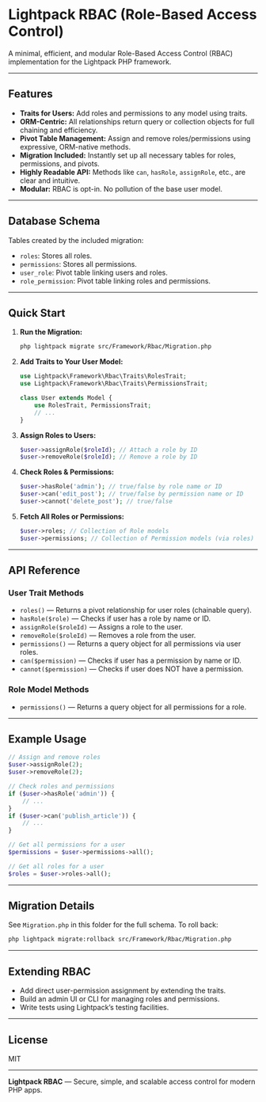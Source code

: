 # Lightpack RBAC (Role-Based Access Control)

A minimal, efficient, and modular Role-Based Access Control (RBAC) implementation for the Lightpack PHP framework.

---

## Features
- **Traits for Users:** Add roles and permissions to any model using traits.
- **ORM-Centric:** All relationships return query or collection objects for full chaining and efficiency.
- **Pivot Table Management:** Assign and remove roles/permissions using expressive, ORM-native methods.
- **Migration Included:** Instantly set up all necessary tables for roles, permissions, and pivots.
- **Highly Readable API:** Methods like `can`, `hasRole`, `assignRole`, etc., are clear and intuitive.
- **Modular:** RBAC is opt-in. No pollution of the base user model.

---

## Database Schema

Tables created by the included migration:
- `roles`: Stores all roles.
- `permissions`: Stores all permissions.
- `user_role`: Pivot table linking users and roles.
- `role_permission`: Pivot table linking roles and permissions.

---

## Quick Start

1. **Run the Migration:**
   ```bash
   php lightpack migrate src/Framework/Rbac/Migration.php
   ```

2. **Add Traits to Your User Model:**
   ```php
   use Lightpack\Framework\Rbac\Traits\RolesTrait;
   use Lightpack\Framework\Rbac\Traits\PermissionsTrait;

   class User extends Model {
       use RolesTrait, PermissionsTrait;
       // ...
   }
   ```

3. **Assign Roles to Users:**
   ```php
   $user->assignRole($roleId); // Attach a role by ID
   $user->removeRole($roleId); // Remove a role by ID
   ```

4. **Check Roles & Permissions:**
   ```php
   $user->hasRole('admin'); // true/false by role name or ID
   $user->can('edit_post'); // true/false by permission name or ID
   $user->cannot('delete_post'); // true/false
   ```

5. **Fetch All Roles or Permissions:**
   ```php
   $user->roles; // Collection of Role models
   $user->permissions; // Collection of Permission models (via roles)
   ```

---

## API Reference

### User Trait Methods
- `roles()` — Returns a pivot relationship for user roles (chainable query).
- `hasRole($role)` — Checks if user has a role by name or ID.
- `assignRole($roleId)` — Assigns a role to the user.
- `removeRole($roleId)` — Removes a role from the user.
- `permissions()` — Returns a query object for all permissions via user roles.
- `can($permission)` — Checks if user has a permission by name or ID.
- `cannot($permission)` — Checks if user does NOT have a permission.

### Role Model Methods
- `permissions()` — Returns a query object for all permissions for a role.

---

## Example Usage

```php
// Assign and remove roles
$user->assignRole(2);
$user->removeRole(2);

// Check roles and permissions
if ($user->hasRole('admin')) {
    // ...
}
if ($user->can('publish_article')) {
    // ...
}

// Get all permissions for a user
$permissions = $user->permissions->all();

// Get all roles for a user
$roles = $user->roles->all();
```

---

## Migration Details

See `Migration.php` in this folder for the full schema. To roll back:
```bash
php lightpack migrate:rollback src/Framework/Rbac/Migration.php
```

---

## Extending RBAC
- Add direct user-permission assignment by extending the traits.
- Build an admin UI or CLI for managing roles and permissions.
- Write tests using Lightpack’s testing facilities.

---

## License
MIT

---

**Lightpack RBAC** — Secure, simple, and scalable access control for modern PHP apps.
